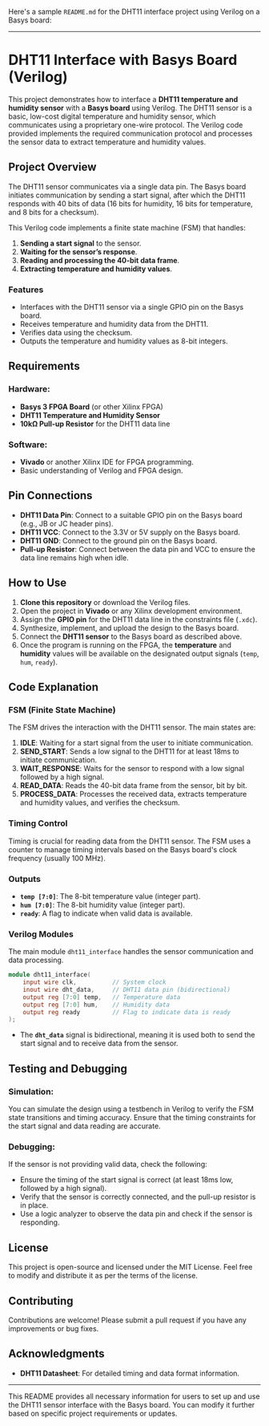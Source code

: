 Here's a sample `README.md` for the DHT11 interface project using Verilog on a Basys board:

---

# DHT11 Interface with Basys Board (Verilog)

This project demonstrates how to interface a **DHT11 temperature and humidity sensor** with a **Basys board** using Verilog. The DHT11 sensor is a basic, low-cost digital temperature and humidity sensor, which communicates using a proprietary one-wire protocol. The Verilog code provided implements the required communication protocol and processes the sensor data to extract temperature and humidity values.

## Project Overview

The DHT11 sensor communicates via a single data pin. The Basys board initiates communication by sending a start signal, after which the DHT11 responds with 40 bits of data (16 bits for humidity, 16 bits for temperature, and 8 bits for a checksum).

This Verilog code implements a finite state machine (FSM) that handles:
1. **Sending a start signal** to the sensor.
2. **Waiting for the sensor’s response**.
3. **Reading and processing the 40-bit data frame**.
4. **Extracting temperature and humidity values**.

### Features
- Interfaces with the DHT11 sensor via a single GPIO pin on the Basys board.
- Receives temperature and humidity data from the DHT11.
- Verifies data using the checksum.
- Outputs the temperature and humidity values as 8-bit integers.

## Requirements

### Hardware:
- **Basys 3 FPGA Board** (or other Xilinx FPGA)
- **DHT11 Temperature and Humidity Sensor**
- **10kΩ Pull-up Resistor** for the DHT11 data line

### Software:
- **Vivado** or another Xilinx IDE for FPGA programming.
- Basic understanding of Verilog and FPGA design.

## Pin Connections

- **DHT11 Data Pin**: Connect to a suitable GPIO pin on the Basys board (e.g., JB or JC header pins).
- **DHT11 VCC**: Connect to the 3.3V or 5V supply on the Basys board.
- **DHT11 GND**: Connect to the ground pin on the Basys board.
- **Pull-up Resistor**: Connect between the data pin and VCC to ensure the data line remains high when idle.

## How to Use

1. **Clone this repository** or download the Verilog files.
2. Open the project in **Vivado** or any Xilinx development environment.
3. Assign the **GPIO pin** for the DHT11 data line in the constraints file (`.xdc`).
4. Synthesize, implement, and upload the design to the Basys board.
5. Connect the **DHT11 sensor** to the Basys board as described above.
6. Once the program is running on the FPGA, the **temperature** and **humidity** values will be available on the designated output signals (`temp`, `hum`, `ready`).

## Code Explanation

### FSM (Finite State Machine)
The FSM drives the interaction with the DHT11 sensor. The main states are:
1. **IDLE**: Waiting for a start signal from the user to initiate communication.
2. **SEND_START**: Sends a low signal to the DHT11 for at least 18ms to initiate communication.
3. **WAIT_RESPONSE**: Waits for the sensor to respond with a low signal followed by a high signal.
4. **READ_DATA**: Reads the 40-bit data frame from the sensor, bit by bit.
5. **PROCESS_DATA**: Processes the received data, extracts temperature and humidity values, and verifies the checksum.

### Timing Control
Timing is crucial for reading data from the DHT11 sensor. The FSM uses a counter to manage timing intervals based on the Basys board's clock frequency (usually 100 MHz).

### Outputs
- **`temp [7:0]`**: The 8-bit temperature value (integer part).
- **`hum [7:0]`**: The 8-bit humidity value (integer part).
- **`ready`**: A flag to indicate when valid data is available.

### Verilog Modules
The main module `dht11_interface` handles the sensor communication and data processing.

```verilog
module dht11_interface(
    input wire clk,          // System clock
    inout wire dht_data,     // DHT11 data pin (bidirectional)
    output reg [7:0] temp,   // Temperature data
    output reg [7:0] hum,    // Humidity data
    output reg ready         // Flag to indicate data is ready
);
```

- The **`dht_data`** signal is bidirectional, meaning it is used both to send the start signal and to receive data from the sensor.

## Testing and Debugging

### Simulation:
You can simulate the design using a testbench in Verilog to verify the FSM state transitions and timing accuracy. Ensure that the timing constraints for the start signal and data reading are accurate.

### Debugging:
If the sensor is not providing valid data, check the following:
- Ensure the timing of the start signal is correct (at least 18ms low, followed by a high signal).
- Verify that the sensor is correctly connected, and the pull-up resistor is in place.
- Use a logic analyzer to observe the data pin and check if the sensor is responding.

## License

This project is open-source and licensed under the MIT License. Feel free to modify and distribute it as per the terms of the license.

## Contributing

Contributions are welcome! Please submit a pull request if you have any improvements or bug fixes.

## Acknowledgments

- **DHT11 Datasheet**: For detailed timing and data format information.

---

This README provides all necessary information for users to set up and use the DHT11 sensor interface with the Basys board. You can modify it further based on specific project requirements or updates.
